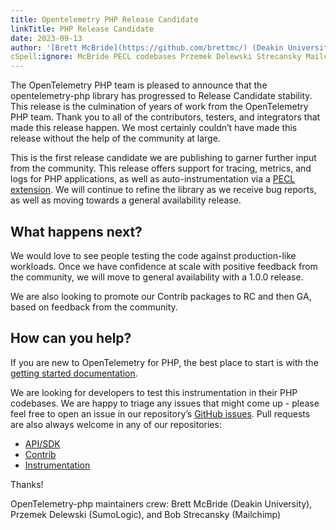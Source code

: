 ```yaml
---
title: Opentelemetry PHP Release Candidate
linkTitle: PHP Release Candidate
date: 2023-09-13
author: '[Brett McBride](https://github.com/brettmc/) (Deakin University)'
cSpell:ignore: McBride PECL codebases Przemek Delewski Strecansky Mailchimp
---
```


The OpenTelemetry PHP team is pleased to announce that the opentelemetry-php
library has progressed to Release Candidate stability. This release is the
culmination of years of work from the OpenTelemetry PHP team. Thank you to all
of the contributors, testers, and integrators that made this release happen. We
most certainly couldn’t have made this release without the help of the community
at large.

This is the first release candidate we are publishing to garner further input
from the community. This release offers support for tracing, metrics, and logs
for PHP applications, as well as auto-instrumentation via a
[PECL extension](https://pecl.php.net/package/opentelemetry). We will continue
to refine the library as we receive bug reports, as well as moving towards a
general availability release.

## What happens next?

We would love to see people testing the code against production-like workloads.
Once we have confidence at scale with positive feedback from the community, we
will move to general availability with a 1.0.0 release.

We are also looking to promote our Contrib packages to RC and then GA, based on
feedback from the community.

## How can you help?

If you are new to OpenTelemetry for PHP, the best place to start is with the
[getting started documentation](/docs/instrumentation/php/getting-started/).

We are looking for developers to test this instrumentation in their PHP
codebases. We are happy to triage any issues that might come up - please feel
free to open an issue in our repository’s
[GitHub issues](https://github.com/open-telemetry/opentelemetry-php/issues).
Pull requests are also always welcome in any of our repositories:

- [API/SDK](https://github.com/open-telemetry/opentelemetry-php)
- [Contrib](https://github.com/open-telemetry/opentelemetry-php-contrib)
- [Instrumentation](https://github.com/open-telemetry/opentelemetry-php-instrumentation)

Thanks!

OpenTelemetry-php maintainers crew: Brett McBride (Deakin University), Przemek
Delewski (SumoLogic), and Bob Strecansky (Mailchimp)
